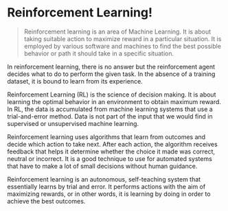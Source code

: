 # Reinforcement Learning!

> Reinforcement learning is an area of Machine Learning. It is about taking suitable action to maximize reward in a particular situation. It is employed by various software and machines to find the best possible behavior or path it should take in a specific situation.

In reinforcement learning, there is no answer but the reinforcement agent decides what to do to perform the given task. In the absence of a training dataset, it is bound to learn from its experience. 

Reinforcement Learning (RL) is the science of decision making. It is about learning the optimal behavior in an environment to obtain maximum reward. In RL, the data is accumulated from machine learning systems that use a trial-and-error method. Data is not part of the input that we would find in supervised or unsupervised machine learning.

Reinforcement learning uses algorithms that learn from outcomes and decide which action to take next. After each action, the algorithm receives feedback that helps it determine whether the choice it made was correct, neutral or incorrect. It is a good technique to use for automated systems that have to make a lot of small decisions without human guidance.

Reinforcement learning is an autonomous, self-teaching system that essentially learns by trial and error. It performs actions with the aim of maximizing rewards, or in other words, it is learning by doing in order to achieve the best outcomes.